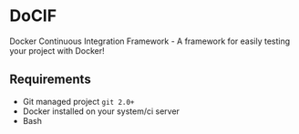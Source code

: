 # DoCIF
Docker Continuous Integration Framework - A framework for easily testing your project with Docker!

## Requirements

* Git managed project `git 2.0+`
* Docker installed on your system/ci server
* Bash

